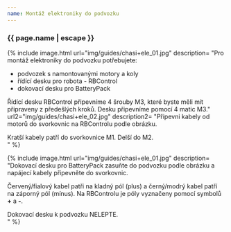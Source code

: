 ```yaml
---
name: Montáž elektroniky do podvozku
---
```

### {{ page.name | escape }}

{% include image.html 
    url="img/guides/chasi+ele_01.jpg" 
    description=
        "Pro montáž elektroniky do podvozku potřebujete:

- podvozek s namontovanými motory a koly
- řídící desku pro robota - RBControl
- dokovací desku pro BatteryPack

Řídící desku RBControl připevníme 4 šrouby M3, které byste měli mít připraveny z předešlých kroků. Desku připevníme pomocí 4 matic M3."
    url2="img/guides/chasi+ele_02.jpg" 
    description2=
        "Připevni kabely od motorů do svorkovnic na RBControlu podle obrázku.

<div class=\"alert\">Kratší kabely patří do svorkovnice M1. Delší do M2.</div>"
%}

{% include image.html 
    url="img/guides/chasi+ele_01.jpg" 
    description=
        "Dokovací desku pro BatteryPack zasuňte do podvozku podle obrázku a napájecí kabely připevněte do svorkovnic.

Červený/fialový kabel patři na kladný pól (plus) a černý/modrý kabel patří na záporný pól (mínus). Na RBControlu je póly vyznačeny pomocí symbolů **+** a **-**.

<div class=\"alert\">Dokovací desku k podvozku NELEPTE.</div>"
%}
